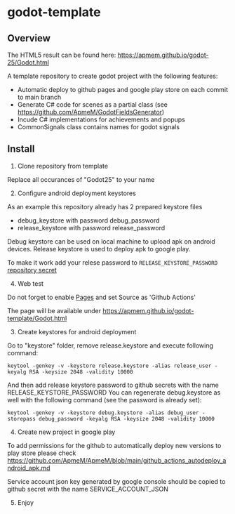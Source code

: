 # godot-template

## Overview

The HTML5 result can be found here: https://apmem.github.io/godot-25/Godot.html

A template repository to create godot project with the following features:
- Automatic deploy to github pages and google play store on each commit to main branch
- Generate C# code for scenes as a partial class (see https://github.com/ApmeM/GodotFieldsGenerator)
- Incude C# implementations for achievements and popups 
- CommonSignals class contains names for godot signals

## Install

1. Clone repository from template

Replace all occurances of "Godot25" to your name

2. Configure android deployment keystores

As an example this repository already has 2 prepared keystore files 

- debug_keystore with password debug_password
- release_keystore with password release_password

Debug keystore can be used on local machine to upload apk on android devices.
Release keystore is used to deploy apk to google play.

To make it work add your relese password to `RELEASE_KEYSTORE_PASSWORD` [repository secret](../../settings/secrets/actions)

4. Web test

Do not forget to enable [Pages](../../settings/pages) and set Source as 'Github Actions'

The page will be available under https://apmem.github.io/godot-template/Godot.html

3. Create keystores for android deployment

Go to "keystore" folder, remove release.keystore and execute following command:

```
keytool -genkey -v -keystore release.keystore -alias release_user -keyalg RSA -keysize 2048 -validity 10000
```

And then add release keystore password to github secrets with the name RELEASE_KEYSTORE_PASSWORD
You can regenerate debug.keystore as well with the following command (see the password is already set):

```
keytool -genkey -v -keystore debug.keystore -alias debug_user -storepass debug_password -keyalg RSA -keysize 2048 -validity 10000
```

4. Create new project in google play 

To add permissions for the github to automatically deploy new versions to play store please check https://github.com/ApmeM/ApmeM/blob/main/github_actions_autodeploy_android_apk.md

Service account json key generated by google console should be copied to github secret with the name SERVICE_ACCOUNT_JSON

5. Enjoy

